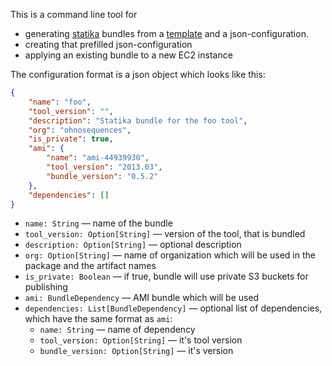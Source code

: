 This is a command line tool for
* generating [statika](https://github.com/ohnosequences/statika) bundles from a [template](https://github.com/ohnosequences/statika-bundle.g8) and a json-configuration.
* creating that prefilled json-configuration
* applying an existing bundle to a new EC2 instance

The configuration format is a json object which looks like this:

```json
{
    "name": "foo",
    "tool_version": "",
    "description": "Statika bundle for the foo tool",
    "org": "ohnosequences",
    "is_private": true,
    "ami": {
        "name": "ami-44939930",
        "tool_version": "2013.03",
        "bundle_version": "0.5.2"
    },
    "dependencies": []
}
```

* `name: String` — name of the bundle
* `tool_version: Option[String]` — version of the tool, that is bundled
* `description: Option[String]` — optional description
* `org: Option[String]` — name of organization which will be used in the package and the artifact names
* `is_private: Boolean` — if true, bundle will use private S3 buckets for publishing
* `ami: BundleDependency` — AMI bundle which will be used
* `dependencies: List[BundleDependency]` — optional list of dependencies, which have the same format as `ami`:
  + `name: String` — name of dependency
  + `tool_version: Option[String]` — it's tool version
  + `bundle_version: Option[String]` — it's version
